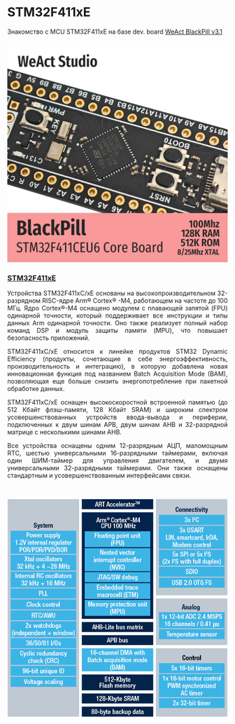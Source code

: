 # STM32F411xE
Знакомство с MCU STM32F411xE на базе dev. board [WeAct BlackPill v3.1](https://aliexpress.ru/item/1005001456186625.html?sku_id=12000034304092618&spm=a2g2w.stores.seller_list.4.1c2447dccJJffq)

<p align="center">
    <img src="./Images/stm32f411ceu6_blackpill.jpg"/>
</p>

### [STM32F411xE](https://www.st.com/en/microcontrollers-microprocessors/stm32f411ce.html)

<p align="justify">
Устройства STM32F411xC/xE основаны на высокопроизводительном 32-разрядном RISC-ядре Arm® Cortex® -M4, работающем на частоте до 100 МГц. Ядро Cortex®-M4 оснащено модулем с плавающей запятой (FPU) одинарной точности, который поддерживает все инструкции и типы данных Arm одинарной точности. Оно также реализует полный набор команд DSP и модуль защиты памяти (MPU), что повышает безопасность приложений.
</p>
<p align="justify">
STM32F411xC/xE относится к линейке продуктов STM32 Dynamic Efficiency (продукты, сочетающие в себе энергоэффективность, производительность и интеграцию), в которую добавлена новая инновационная функция под названием Batch Acquisition Mode (BAM), позволяющая еще больше снизить энергопотребление при пакетной обработке данных.
</p>
<p align="justify">
STM32F411xC/xE оснащен высокоскоростной встроенной памятью (до 512 Кбайт флэш-памяти, 128 Кбайт SRAM) и широким спектром усовершенствованных устройств ввода-вывода и периферии, подключенных к двум шинам APB, двум шинам AHB и 32-разрядной матрице с несколькими шинами AHB.
</p>
<p align="justify">
Все устройства оснащены одним 12-разрядным АЦП, маломощным RTC, шестью универсальными 16-разрядными таймерами, включая один ШИМ-таймер для управления двигателем, и двумя универсальными 32-разрядными таймерами. Они также оснащены стандартным и усовершенствованным интерфейсами связи.
</p>
<br>
<p align="center">
    <img src="./Images/stm32f411xe.jpg"/>
</p>